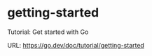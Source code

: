 # getting-started

Tutorial: Get started with Go

URL: <https://go.dev/doc/tutorial/getting-started>
